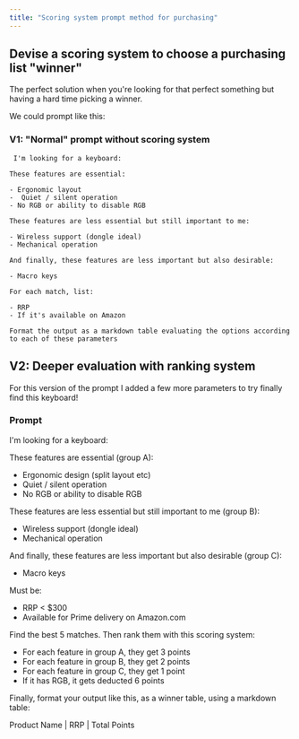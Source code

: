 ```yaml
---
title: "Scoring system prompt method for purchasing"
---
```


## Devise a scoring system to choose a purchasing list "winner"

The perfect solution when you're looking for that perfect something but having a hard time picking a winner.

We could prompt like this:

### V1: "Normal" prompt without scoring system

```text
 I'm looking for a keyboard:

These features are essential:

- Ergonomic layout
-  Quiet / silent operation
- No RGB or ability to disable RGB

These features are less essential but still important to me:

- Wireless support (dongle ideal)
- Mechanical operation

And finally, these features are less important but also desirable:

- Macro keys

For each match, list:

- RRP
- If it's available on Amazon

Format the output as a markdown table evaluating the options according to each of these parameters
```

## V2: Deeper evaluation with ranking system

For this version of the prompt I added a  few more parameters to try finally find this keyboard!

### Prompt

I'm looking for a keyboard:

These features are essential (group A):

- Ergonomic design (split layout etc)
- Quiet / silent operation
- No RGB or ability to disable RGB

These features are less essential but still important to me (group B):

- Wireless support (dongle ideal)
- Mechanical operation

And finally, these features are less important but also desirable (group C):

- Macro keys

Must be:

- RRP <  $300
- Available for Prime delivery on Amazon.com

Find the best 5 matches. Then rank them with this scoring system:

-  For each feature in group A, they get 3 points  
-  For each feature in group B, they get 2 points  
-  For each feature in group C, they get 1 point
-  If it has RGB, it gets deducted 6 points

Finally, format your output like this, as a winner table, using a markdown table:

Product Name |   RRP  |  Total Points